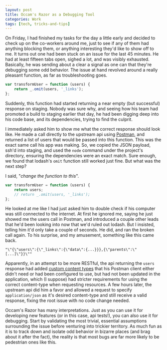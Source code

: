 ```yaml
---
layout: post
title: Occam's Razor as a Debugging Tool
categories: Work
tags: [tech, tricks-and-tips]
---
```


On Friday, I had finished my tasks for the day a little early and decided to check up on the co-workers around me, just to see if any of them had anything blocking them, or anything interesting they'd like to show off to me. It turns out one had been stuck on an issue for the last 45 minutes. He had at least fifteen tabs open, sighed a lot, and was visibly exhausted. Basically, he was sending about a clear a signal as one can that they're debugging some odd behavior. The issue at hand revolved around a really pleasant function, as far as troubleshooting goes.

```js
var transformUser = function (users) {
    return _.omit(users, '_links');
};
```

Suddenly, this function had started returning a near empty (but successful) response on staging. Nobody was sure why, and seeing how his team had promoted a build to staging earlier that day, he had been digging deep into his code base, and its dependencies, trying to find the culprit.

I immediately asked him to show me what the correct response should look like. He made a call directly to the upstream api using [Postman](http://www.getpostman.com/features), and returned a list of users that would be passed into this function. This was the exact same call his app was making. So, we copied the JSON payload, ssh'd into staging, and used the `node` command under the project's directory, ensuring the dependencies were an exact match. Sure enough, we found that lodash's `omit` function still worked just fine. But what was the next step?

I said, "*change the function to this*".

```js
var transformUser = function (users) {
    return users;
    // return _.omit(users, '_links');
};
```

He looked at me like I had just asked him to double check if his computer was still connected to the internet. At first he ignored me, saying he just showed me the users call in Postman, and introduced a couple other leads that he'd been looking into now that we'd ruled out lodash. But I insisted, telling him it'd only take a couple of seconds. He did, and ran the broken call again. To his surprise, and my amusement, something like this came back.

```
"\"{\"users\":{\"_links\":{\"data\":{...}}},{\"parents\":\"[...]\"}}\""
```

Apparently, in an attempt to be more RESTful, the api returning the `users` response had added [custom content types](http://restcookbook.com/Resources/using-custom-content-types/) that his Postman client either didn't need or had been configured to use, but had not been updated in the application, which (I suppose) had stricter requirements for using the correct content-type when requesting resources. A few hours later, the upstream api did him a favor and allowed a request to specify `application/json` as it's desired content-type and still receive a valid response, fixing the root issue with no code change needed.

Occam's Razor has many interpretations. Just as you can use it for developing new features (or in this case, api tests!), you can also use it for debugging. Start by validating the most trivial, essential assumptions surrounding the issue before venturing into trickier territory. As much fun as it is to track down and isolate odd behavior in bizarre places (and brag about it after the fact), the reality is that most bugs are far more likely to be pedestrian ones like this.
